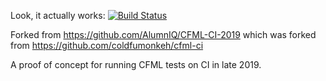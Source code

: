 Look, it actually works: [![Build Status](https://travis-ci.org/aliaspooryorik/CFML-CI-2019.svg?branch=master)](https://travis-ci.org/AlumnIQ/CFML-CI-2019)

Forked from https://github.com/AlumnIQ/CFML-CI-2019
which was forked from https://github.com/coldfumonkeh/cfml-ci

A proof of concept for running CFML tests on CI in late 2019.
